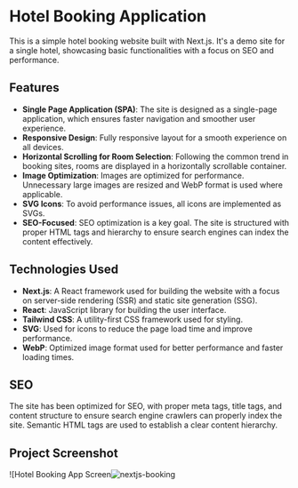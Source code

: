# Hotel Booking Application

This is a simple hotel booking website built with Next.js. It's a demo site for a single hotel, showcasing basic functionalities with a focus on SEO and performance.

## Features

- **Single Page Application (SPA)**: The site is designed as a single-page application, which ensures faster navigation and smoother user experience.
- **Responsive Design**: Fully responsive layout for a smooth experience on all devices.
- **Horizontal Scrolling for Room Selection**: Following the common trend in booking sites, rooms are displayed in a horizontally scrollable container.
- **Image Optimization**: Images are optimized for performance. Unnecessary large images are resized and WebP format is used where applicable.
- **SVG Icons**: To avoid performance issues, all icons are implemented as SVGs.
- **SEO-Focused**: SEO optimization is a key goal. The site is structured with proper HTML tags and hierarchy to ensure search engines can index the content effectively.

## Technologies Used

- **Next.js**: A React framework used for building the website with a focus on server-side rendering (SSR) and static site generation (SSG).
- **React**: JavaScript library for building the user interface.
- **Tailwind CSS**: A utility-first CSS framework used for styling.
- **SVG**: Used for icons to reduce the page load time and improve performance.
- **WebP**: Optimized image format used for better performance and faster loading times.


## SEO

The site has been optimized for SEO, with proper meta tags, title tags, and content structure to ensure search engine crawlers can properly index the site. Semantic HTML tags are used to establish a clear content hierarchy.

## Project Screenshot

![Hotel Booking App Screen![nextjs-booking](https://github.com/user-attachments/assets/750cef40-3207-4fad-9c3f-3f4f280fb240)

